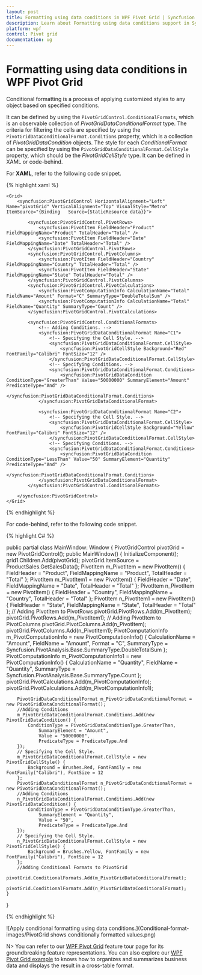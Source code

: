 ```yaml
---
layout: post
title: Formatting using data conditions in WPF Pivot Grid | Syncfusion
description: Learn about Formatting using data conditions support in Syncfusion WPF Pivot Grid control, its elements and more.
platform: wpf
control: Pivot grid
documentation: ug
---
```


# Formatting using data conditions in WPF Pivot Grid

Conditional formatting is a process of applying customized styles to any object based on specified conditions.

It can be defined by using the `PivotGridControl.ConditionalFormats`, which is an observable collection of *PivotGridDataConditionalFormat* type. The criteria for filtering the cells are specified by using the `PivotGridDataConditionalFormat.Conditions` property, which is a collection of *PivotGridDataCondition* objects. The style for each *ConditionalFormat* can be specified by using the `PivotGridDataConditionalFormat.CellStyle` property, which should be the *PivotGridCellStyle* type. It can be defined in XAML or code-behind.

For **XAML**, refer to the following code snippet.

{% highlight xaml %}

    <Grid>
        <syncfusion:PivotGridControl HorizontalAlignment="Left" Name="pivotGrid" VerticalAlignment="Top" VisualStyle="Metro" ItemSource="{Binding   Source={StaticResource data}}">

            <syncfusion:PivotGridControl.PivotRows>
                <syncfusion:PivotItem FieldHeader="Product" FieldMappingName="Product" TotalHeader="Total" />
                <syncfusion:PivotItem FieldHeader="Date" FieldMappingName="Date" TotalHeader="Total" />
            </syncfusion:PivotGridControl.PivotRows>
            <syncfusion:PivotGridControl.PivotColumns>
                <syncfusion:PivotItem FieldHeader="Country" FieldMappingName="Country" TotalHeader="Total" />
                <syncfusion:PivotItem FieldHeader="State" FieldMappingName="State" TotalHeader="Total" />
            </syncfusion:PivotGridControl.PivotColumns>
            <syncfusion:PivotGridControl.PivotCalculations>
                <syncfusion:PivotComputationInfo CalculationName="Total" FieldName="Amount" Format="C" SummaryType="DoubleTotalSum" />
                <syncfusion:PivotComputationInfo CalculationName="Total" FieldName="Quantity" SummaryType="Count" />
            </syncfusion:PivotGridControl.PivotCalculations>

            <syncfusion:PivotGridControl.ConditionalFormats>
                <!-- Adding Conditions. -->
                <syncfusion:PivotGridDataConditionalFormat Name="C1">
                    <!-- Specifying the Cell Style. -->
                    <syncfusion:PivotGridDataConditionalFormat.CellStyle>
                        <syncfusion:PivotGridCellStyle Background="Red" FontFamily="Calibri" FontSize="12" />
                    </syncfusion:PivotGridDataConditionalFormat.CellStyle>
                    <!-- Specifying Conditions. -->
                    <syncfusion:PivotGridDataConditionalFormat.Conditions>
                        <syncfusion:PivotGridDataCondition ConditionType="GreaterThan" Value="50000000" SummaryElement="Amount" PredicateType="And" />
                    </syncfusion:PivotGridDataConditionalFormat.Conditions>
                </syncfusion:PivotGridDataConditionalFormat>

                <syncfusion:PivotGridDataConditionalFormat Name="C2">
                    <!-- Specifying the Cell Style. -->
                    <syncfusion:PivotGridDataConditionalFormat.CellStyle>
                        <syncfusion:PivotGridCellStyle Background="Yellow" FontFamily="Calibri" FontSize="12" />
                    </syncfusion:PivotGridDataConditionalFormat.CellStyle>
                    <!-- Specifying Conditions. -->
                    <syncfusion:PivotGridDataConditionalFormat.Conditions>
                        <syncfusion:PivotGridDataCondition ConditionType="LessThan" Value="50" SummaryElement="Quantity" PredicateType="And" />
                    </syncfusion:PivotGridDataConditionalFormat.Conditions>
                </syncfusion:PivotGridDataConditionalFormat>
            </syncfusion:PivotGridControl.ConditionalFormats>

        </syncfusion:PivotGridControl>
    </Grid>

{% endhighlight %}

For code-behind, refer to the following code snippet.

{% highlight C# %}

public partial class MainWindow: Window {
    PivotGridControl pivotGrid = new PivotGridControl();
    public MainWindow() {
        InitializeComponent();
        grid1.Children.Add(pivotGrid);
        pivotGrid.ItemSource = ProductSales.GetSalesData();
        PivotItem m_PivotItem = new PivotItem() {
            FieldHeader = "Product", FieldMappingName = "Product", TotalHeader = "Total"
        };
        PivotItem m_PivotItem1 = new PivotItem() {
            FieldHeader = "Date", FieldMappingName = "Date", TotalHeader = "Total"
        };
        PivotItem n_PivotItem = new PivotItem() {
            FieldHeader = "Country", FieldMappingName = "Country", TotalHeader = "Total"
        };
        PivotItem n_PivotItem1 = new PivotItem() {
            FieldHeader = "State", FieldMappingName = "State", TotalHeader = "Total"
        };
        // Adding PivotItem to PivotRows
        pivotGrid.PivotRows.Add(m_PivotItem);
        pivotGrid.PivotRows.Add(m_PivotItem1);
        // Adding PivotItem to PivotColumns
        pivotGrid.PivotColumns.Add(n_PivotItem);
        pivotGrid.PivotColumns.Add(n_PivotItem1);
        PivotComputationInfo m_PivotComputationInfo = new PivotComputationInfo() {
            CalculationName = "Amount", FieldName = "Amount", Format = "C", SummaryType = Syncfusion.PivotAnalysis.Base.SummaryType.DoubleTotalSum
        };
        PivotComputationInfo m_PivotComputationInfo1 = new PivotComputationInfo() {
            CalculationName = "Quantity", FieldName = "Quantity", SummaryType = Syncfusion.PivotAnalysis.Base.SummaryType.Count
        };
        pivotGrid.PivotCalculations.Add(m_PivotComputationInfo);
        pivotGrid.PivotCalculations.Add(m_PivotComputationInfo1);

        PivotGridDataConditionalFormat m_PivotGridDataConditionalFormat = new PivotGridDataConditionalFormat();
        //Adding Conditions
        m_PivotGridDataConditionalFormat.Conditions.Add(new PivotGridDataCondition() {
            ConditionType = PivotGridDataConditionType.GreaterThan,
                SummaryElement = "Amount",
                Value = "50000000",
                PredicateType = PredicateType.And
        });
        // Specifying the Cell Style.
        m_PivotGridDataConditionalFormat.CellStyle = new PivotGridCellStyle() {
            Background = Brushes.Red, FontFamily = new FontFamily("Calibri"), FontSize = 12
        };
        PivotGridDataConditionalFormat n_PivotGridDataConditionalFormat = new PivotGridDataConditionalFormat();
        //Adding Conditions
        n_PivotGridDataConditionalFormat.Conditions.Add(new PivotGridDataCondition() {
            ConditionType = PivotGridDataConditionType.GreaterThan,
                SummaryElement = "Quantity",
                Value = "50",
                PredicateType = PredicateType.And
        });
        // Specifying the Cell Style.
        n_PivotGridDataConditionalFormat.CellStyle = new PivotGridCellStyle() {
            Background = Brushes.Yellow, FontFamily = new FontFamily("Calibri"), FontSize = 12
        };
        //Adding Conditional Formats to PivotGrid
        pivotGrid.ConditionalFormats.Add(m_PivotGridDataConditionalFormat);
        pivotGrid.ConditionalFormats.Add(n_PivotGridDataConditionalFormat);
    }
}

{% endhighlight %}

![Apply conditional formatting using data conditions.](Conditional-format-images/PivotGrid shows conditionally formatted values.png)

N> You can refer to our [WPF Pivot Grid](https://www.syncfusion.com/wpf-controls/pivot-grid) feature tour page for its groundbreaking feature representations. You can also explore our [WPF Pivot Grid example](https://github.com/syncfusion/wpf-demos) to knows how to organizes and summarizes business data and displays the result in a cross-table format.
